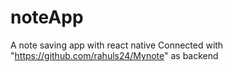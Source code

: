 # noteApp
A note saving app with react native
Connected with "https://github.com/rahuls24/Mynote" as backend
